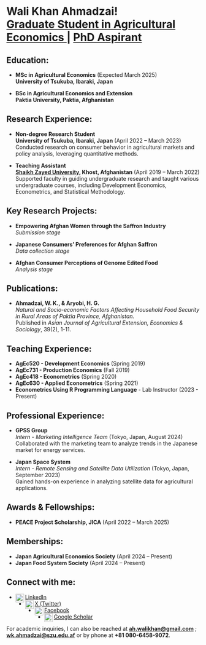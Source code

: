 <h1> Wali Khan Ahmadzai! <br/><a href="https://github.com/walikhanahmadzai"> Graduate Student in Agricultural Economics </a> | <a href="https://www.linkedin.com/in/walikhanahmadzai/">PhD Aspirant</a></h1>

<h2> Education:</h2>

- **MSc in Agricultural Economics** (Expected March 2025)  
  <b>University of Tsukuba, Ibaraki, Japan</b>

- **BSc in Agricultural Economics and Extension**  
  <b>Paktia University, Paktia, Afghanistan</b>

<h2> Research Experience:</h2>

- **Non-degree Research Student**  
  <b>University of Tsukuba, Ibaraki, Japan</b> (April 2022 – March 2023)  
  Conducted research on consumer behavior in agricultural markets and policy analysis, leveraging quantitative methods.

- **Teaching Assistant**  
  <b><a href="https://szu.edu.af/en/information-about-wali-khan-ahmad-zai">Shaikh Zayed University</a>, Khost, Afghanistan</b> (April 2019 – March 2022)  
  Supported faculty in guiding undergraduate research and taught various undergraduate courses, including Development Economics, Econometrics, and Statistical Methodology.

<h2> Key Research Projects:</h2>

- **Empowering Afghan Women through the Saffron Industry**  
  *Submission stage*

- **Japanese Consumers’ Preferences for Afghan Saffron**  
  *Data collection stage*

- **Afghan Consumer Perceptions of Genome Edited Food**  
  *Analysis stage*

<h2> Publications:</h2>

- **Ahmadzai, W. K., & Aryobi, H. G.**  
  *Natural and Socio-economic Factors Affecting Household Food Security in Rural Areas of Paktia Province, Afghanistan.*  
  Published in *Asian Journal of Agricultural Extension, Economics & Sociology*, 39(2), 1-11.

<h2> Teaching Experience:</h2>

- **AgEc520 - Development Economics** (Spring 2019)  
- **AgEc731 - Production Economics** (Fall 2019)  
- **AgEc418 - Econometrics** (Spring 2020)  
- **AgEc630 - Applied Econometrics** (Spring 2021)  
- **Econometrics Using R Programming Language** - Lab Instructor (2023 - Present)

<h2> Professional Experience:</h2>

- **GPSS Group**  
  *Intern - Marketing Intelligence Team* (Tokyo, Japan, August 2024)  
  Collaborated with the marketing team to analyze trends in the Japanese market for energy services.

- **Japan Space System**  
  *Intern - Remote Sensing and Satellite Data Utilization* (Tokyo, Japan, September 2023)  
  Gained hands-on experience in analyzing satellite data for agricultural applications.

<h2> Awards & Fellowships:</h2>

- **PEACE Project Scholarship, JICA** (April 2022 – March 2025)

<h2> Memberships:</h2>

- **Japan Agricultural Economics Society** (April 2024 – Present)  
- **Japan Food System Society** (April 2024 – Present)

<h2> Connect with me:</h2>

- [<img align="left" alt="LinkedIn" width="22px" src="https://cdn.jsdelivr.net/npm/simple-icons@v3/icons/linkedin.svg" /> LinkedIn](https://www.linkedin.com/in/walikhanahmadzai)
- [<img align="left" alt="X (Twitter)" width="22px" src="https://cdn.jsdelivr.net/npm/simple-icons@v3/icons/twitter.svg" /> X (Twitter)](https://x.com/WKAhmadzai1)
- [<img align="left" alt="Facebook" width="22px" src="https://cdn.jsdelivr.net/npm/simple-icons@v3/icons/facebook.svg" /> Facebook](https://www.facebook.com/AhmadziWaliKhan)
- [<img align="left" alt="Google Scholar" width="22px" src="https://cdn.jsdelivr.net/npm/simple-icons@v3/icons/googlescholar.svg" /> Google Scholar](https://scholar.google.com/citations?user=yPdG7nsAAAAJ&hl=en)

For academic inquiries, I can also be reached at **ah.walikhan@gmail.com** ; **wk.ahmadzai@szu.edu.af** or by phone at **+81 080-6458-9072**.
